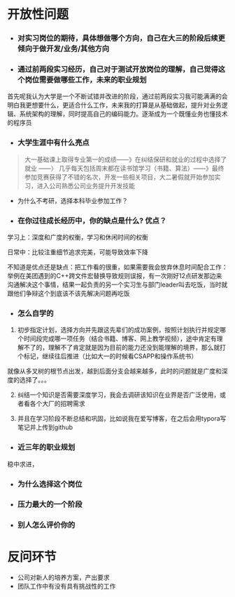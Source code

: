 # 开放性问题

- ### **对实习岗位的期待**，具体想做哪个方向，自己在大三的阶段后续更倾向于做开发/业务/其他方向



- ### 通过前两段实习经历，自己对于测试开放**岗位的理解**，自己觉得这个岗位需要做哪些工作，**未来的职业规划**

首先呢我认为大学是一个不断试错并改进的阶段，通过前两段实习我可能满满的会明白我更想要什么，更适合什么工作，未来我的打算是从基础做起，提升对业务逻辑、系统架构的理解，同时提高自己的编码能力。逐渐成为一个既懂业务也懂技术的程序员



- ### 大学生涯中有什么亮点

> 大一基础课上取得专业第一的成绩——》在纠结保研和就业的过程中选择了就业 ——〉 几乎每天包括周末都在读书馆学习（书籍、算法）——》最终参加竞赛获得了不错的名次，开发一些相关项目，大二暑假就开始参加实习，进入公司熟悉公司业务提升开发技能

- 为什么不考研，选择本科毕业参加工作？



- ### 在你过往成长经历中，你的缺点是什么? 优点？

学习上：深度和广度的权衡，学习和休闲时间的权衡

日常中：比较注重细节追求完美，可能导致效率下降

不知道是优点还是缺点：把工作看的很重，如果需要我会放弃休息时间配合工作：举例在美团遇到的C++跨文件宏替换导致规则误报，有一次刚好12点研发那边来沟通解决这个事情，结果一起负责的另一个实习生与部门leader叫去吃饭，当时就跟他们争辩这个到底该不该先解决问题再吃饭



- ### 怎么自学的

1. 初步指定计划，选择方向并先跟这先辈们的成功案例，按照计划执行并规定哪个时间段完成哪一项任务（结合书籍、博客、网上教学视频），途中肯定有理解不了的，理解不了肯定就是因为目前的能力还没到能理解的境界，那么就打个标记，继续往后推进（比如大一的时候看CSAPP和操作系统书）

​	就像从多叉树的根节点出发，越到后面分支会越来越多，此时的问题就是广度和深度的选择了。。。

2. 纠结一个知识是否需要深度学习，我会去调研该知识在业界是否广泛使用，或者看各个大厂的招聘需求

3. 并且在学习阶段不断总结和巩固，比如说我在爱写博客，在之后会用typora写笔记并上传到github



- ### 近三年的职业规划

稳中求进，

- ###  为什么选择这个岗位



- ### 压力最大的一个阶段



- ### 别人怎么评价你的



# 反问环节

- 公司对新人的培养方案，产出要求
- 团队工作中有没有具有挑战性的工作
